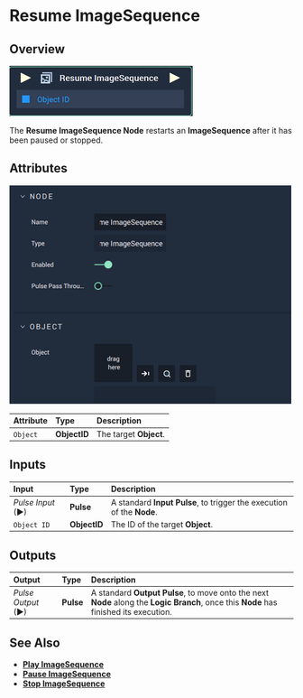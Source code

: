# Resume ImageSequence

## Overview

![The Resume ImageSequence Node.](../../../.gitbook/assets/node-resume-imagesequence.png)

The **Resume ImageSequence Node** restarts an **ImageSequence** after it has been paused or stopped.

## Attributes

![The Resume ImageSequence Node Attributes.](../../../.gitbook/assets/node-resume-imagesequence-attr.png)

| Attribute | Type | Description |
| :--- | :--- | :--- |
| `Object` | **ObjectID** | The target **Object**. |

## Inputs

| Input | Type | Description |
| :--- | :--- | :--- |
| _Pulse Input_ \(►\) | **Pulse** | A standard **Input Pulse**, to trigger the execution of the **Node**. |
| `Object ID` | **ObjectID** | The ID of the target **Object**. |

## Outputs

| Output | Type | Description |
| :--- | :--- | :--- |
| _Pulse Output_ \(►\) | **Pulse** | A standard **Output Pulse**, to move onto the next **Node** along the **Logic Branch**, once this **Node** has finished its execution. |

## See Also

* [**Play ImageSequence**](playimagesequence.md)
* [**Pause ImageSequence**](pauseimagesequence.md)
* [**Stop ImageSequence**](stopimagesequence.md)

